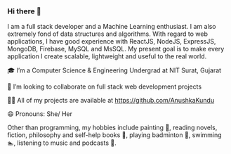 ### Hi there 👋
I am a full stack developer and a Machine Learning enthusiast. I am also extremely fond of data structures and algorithms. With regard to web applications, I have good experience with ReactJS, NodeJS, ExpressJS, MongoDB, Firebase, MySQL and MsSQL. My present goal is to make every application I create scalable, lightweight and useful to the real world.


🎓 I’m a Computer Science & Engineering Undergrad at NIT Surat, Gujarat

👯 I’m looking to collaborate on full stack web development projects

👨‍💻 All of my projects are available at https://github.com/AnushkaKundu

😄 Pronouns: She/ Her

Other than programming, my hobbies include painting 🎨, reading novels, fiction, philosophy and self-help books 📖, playing badminton 🏸, swimming  🏊, listening to music and podcasts 🎵.
